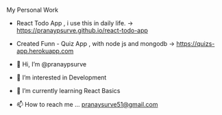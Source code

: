 My Personal Work 
- React Todo App , i use this in daily life.
-> https://pranaypsurve.github.io/react-todo-app

- Created Funn - Quiz App , with node js and mongodb
-> https://quizs-app.herokuapp.com


- 👋 Hi, I’m @pranaypsurve
- 👀 I’m interested in Development
- 🌱 I’m currently learning React Basics
- 📫 How to reach me ... pranaysurve51@gmail.com

<!---
pranaypsurve/pranaypsurve is a ✨ special ✨ repository because its `README.md` (this file) appears on your GitHub profile.
You can click the Preview link to take a look at your changes.
--->
